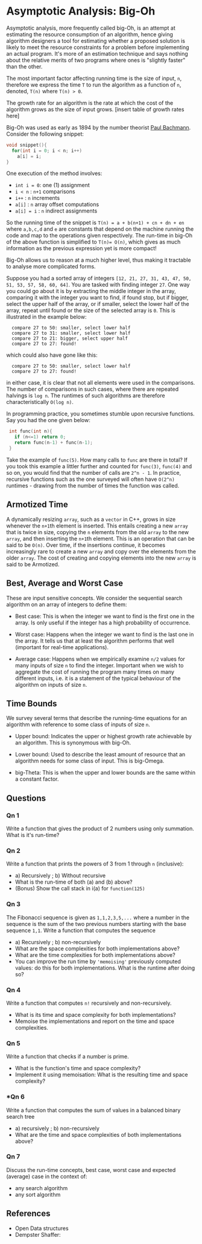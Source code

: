 # Asymptotic Analysis: Big-Oh

Asymptotic analysis, more frequently called big-Oh, is an attempt at estimating the resource consumption of an algorithm, hence giving algorithm designers a tool for estimating whether a proposed solution is likely to meet the resource constraints for a problem before implementing an actual program.
It's more of an estimation technique and says nothing about the relative merits of two programs where ones is "slightly faster" than the other.

The most important factor affecting running time is the size of input, `n`, therefore we express the time `T` to run the algorithm as a function of `n`, denoted, `T(n)` where `T(n) > 0`.

The growth rate for an algorithm is the rate at which the cost of the algorithm grows as the size of input grows.
[insert table of growth rates here]


Big-Oh was used as early as 1894 by the number theorist [Paul Bachmann](https://en.wikipedia.org/wiki/Paul_Gustav_Heinrich_Bachmann). Consider the following snippet:
```c++
void snippet(){
  for(int i = 0; i < n; i++)
    a[i] = i;
}
```
One execution of the method involves:
 - `int i = 0`: one (1) assignment
 - `i < n`    : `n+1` comparisons
 - `i++`      : `n` increments
 - `a[i]`     : `n` array offset computations
 - `a[i] = i` : `n` indirect assignments
 
So the running time of the snippet is
`T(n) = a + b(n+1) + cn + dn + en`
where `a,b,c,d` and `e` are constants that depend on the machine running the code and map to the operations given respectively. The run-time in big-Oh of the above function is simplified to `T(n)= O(n)`, which gives as much information as the previous expression yet is more compact!

Big-Oh allows us to reason at a much higher level, thus making it tractable to analyse more complicated forms.

Suppose you had a sorted array of integers `[12, 21, 27, 31, 43, 47, 50, 51, 53, 57, 58, 60, 64]`. You are tasked with finding integer `27`.
One way you could go about it is by extracting the middle integer in the array, comparing it with the integer you want to find, if found stop, but if bigger, select the upper half of the array, or if smaller, select the lower half of the array, repeat until found or the size of the selected array is `0`. This is illustrated in the example below:
```
  compare 27 to 50: smaller, select lower half
  compare 27 to 31: smaller, select lower half
  compare 27 to 21: bigger, select upper half
  compare 27 to 27: found!
```
which could also have gone like this:
```
  compare 27 to 50: smaller, select lower half
  compare 27 to 27: found!
```
in either case, it is clear that not all elements were used in the comparisons. The number of comparisons in such cases, where there are repeated halvings is `log n`. The runtimes of such algorithms are therefore characteristically `O(log n)`.

In programming practice, you sometimes stumble upon recursive functions. Say you had the one given below:
```c++
 int func(int n){
   if (n<=1) return 0;
   return func(n-1) + func(n-1);
 }
```
Take the example of `func(5)`. How many calls to `func` are there in total? If you took this example a littler further and counted for `func(3)`, `func(4)` and so on, you would find that the number of calls are `2^n - 1`. In practice, recursive functions such as the one surveyed will often have `O(2^n)` runtimes - drawing from the number of times the function was called.

## Armotized Time
A dynamically resizing `array`, such as a `vector` in C++, grows in size whenever the `n+1`th element is inserted. This entails creating a new `array` that is twice in size, copying the `n` elements from the old `array` to the new `array`, and then inserting the `n+1`th element. This is an operation that can be said to be `O(n)`. Over time, if the insertions continue, it becomes increasingly rare to create a new `array` and copy over the elements from the older `array`. The cost of creating and copying elements into the new `array` is said to be Armotized.

## Best, Average and Worst Case
These are input sensitive concepts. We consider the sequential search algorithm on an array of integers to define them:

 - Best case: This is when the integer we want to find is the first one in the array. Is only useful if the integer has a high probability of occurrence.

 - Worst case: Happens when the integer we want to find is the last one in the array. It tells us that at least the algorithm performs that well (important for real-time applications).

 - Average case: Happens when we empirically examine `n/2` values for many inputs of size `n` to find the integer. Important when we wish to aggregate the cost of running the program many times on many different inputs, i.e. it is a statement of the typical behaviour of the algorithm on inputs of size `n`.

## Time Bounds

We survey several terms that describe the running-time equations for an algorithm with reference to some class of inputs of size `n`.

 - Upper bound: Indicates the upper or highest growth rate achievable by an algorithm. This is synonymous with big-Oh.

 - Lower bound: Used to describe the least amount of resource that an algorithm needs for some class of input. This is big-Omega.

 - big-Theta: This is when the upper and lower bounds are the same within a constant factor.

## Questions

### Qn 1
Write a function that gives the product of 2 numbers using only summation. What is it's run-time?

### Qn 2
Write a function that prints the powers of 3 from 1 through `n` (inclusive):
 - a) Recursively ; b) Without recursive
 - What is the run-time of both (a) and (b) above?
 - (Bonus) Show the call stack in i(a) for `function(125)`
 
### Qn 3
The Fibonacci sequence is given as `1,1,2,3,5,...` where a number in the sequence is the sum of the two previous numbers starting with the base sequence `1,1`. Write a function that computes the sequence
 - a) Recursively ; b) non-recursively
 - What are the space complexities for both implementations above?
 - What are the time complexities for both implementations above?
 - You can improve the run time by `'memoising'` previously computed values: do this 
   for both implementations. What is the runtime after doing so?
   
### Qn 4
Write a function that computes `n!` recursively and non-recursively.
 - What is its time and space complexity for both implementations?
 - Memoise the implementations and report on the time and space complexities.
 
### Qn 5 
Write a function that checks if a number is prime.
 - What is the function's time and space complexity?
 - Implement it using memoisation: What is the resulting time and space complexity?
 
### *Qn 6 
Write a function that computes the sum of values in a balanced binary search tree
 - a) recursively ; b) non-recursively
 - What are the time and space complexities of both implementations above?
 
### Qn 7
Discuss the run-time concepts, best case, worst case and expected (average) case in the context of:
 - any search algorithm
 - any sort algorithm

## References
- Open Data structures
- Dempster Shaffer:
